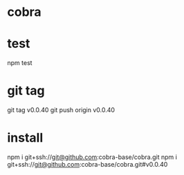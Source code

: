 # cobra

# test
npm test

# git tag
git tag v0.0.40
git push origin v0.0.40

# install
npm i git+ssh://git@github.com:cobra-base/cobra.git
npm i git+ssh://git@github.com:cobra-base/cobra.git#v0.0.40